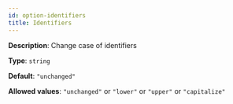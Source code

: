 ```yaml
---
id: option-identifiers
title: Identifiers
---
```

**Description**: Change case of identifiers

**Type**: `string`

**Default**: `"unchanged"`

**Allowed values**: `"unchanged"` or `"lower"` or `"upper"` or `"capitalize"`